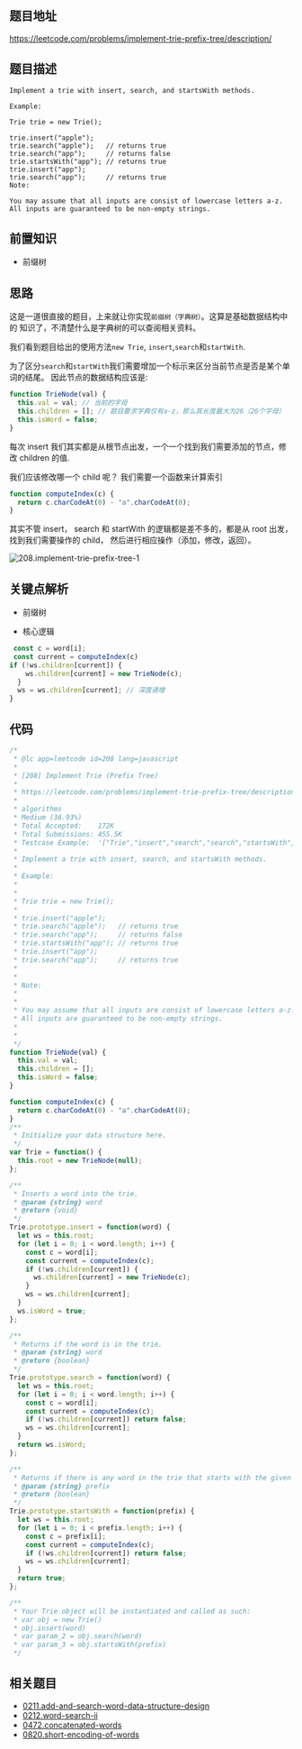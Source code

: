 ## 题目地址

https://leetcode.com/problems/implement-trie-prefix-tree/description/

## 题目描述

```
Implement a trie with insert, search, and startsWith methods.

Example:

Trie trie = new Trie();

trie.insert("apple");
trie.search("apple");   // returns true
trie.search("app");     // returns false
trie.startsWith("app"); // returns true
trie.insert("app");
trie.search("app");     // returns true
Note:

You may assume that all inputs are consist of lowercase letters a-z.
All inputs are guaranteed to be non-empty strings.

```

## 前置知识

- 前缀树
  
## 思路

这是一道很直接的题目，上来就让你实现`前缀树（字典树）`。这算是基础数据结构中的
知识了，不清楚什么是字典树的可以查阅相关资料。

我们看到题目给出的使用方法`new Trie`, `insert`,`search`和`startWith`.

为了区分`search`和`startWith`我们需要增加一个标示来区分当前节点是否是某个单词的结尾。
因此节点的数据结构应该是:

```js
function TrieNode(val) {
  this.val = val; // 当前的字母
  this.children = []; // 题目要求字典仅有a-z，那么其长度最大为26（26个字母）
  this.isWord = false;
}
```

每次 insert 我们其实都是从根节点出发，一个一个找到我们需要添加的节点，修改 children 的值.

我们应该修改哪一个 child 呢？ 我们需要一个函数来计算索引

```js
function computeIndex(c) {
  return c.charCodeAt(0) - "a".charCodeAt(0);
}
```

其实不管 insert， search 和 startWith 的逻辑都是差不多的，都是从 root 出发，
找到我们需要操作的 child， 然后进行相应操作（添加，修改，返回）。

![208.implement-trie-prefix-tree-1](../assets/problems/208.implement-trie-prefix-tree-1.png)

## 关键点解析

- 前缀树

- 核心逻辑

```js
 const c = word[i];
 const current = computeIndex(c)
if (!ws.children[current]) {
    ws.children[current] = new TrieNode(c);
  }
  ws = ws.children[current]; // 深度递增
}

```

## 代码

```js
/*
 * @lc app=leetcode id=208 lang=javascript
 *
 * [208] Implement Trie (Prefix Tree)
 *
 * https://leetcode.com/problems/implement-trie-prefix-tree/description/
 *
 * algorithms
 * Medium (36.93%)
 * Total Accepted:    172K
 * Total Submissions: 455.5K
 * Testcase Example:  '["Trie","insert","search","search","startsWith","insert","search"]\n[[],["apple"],["apple"],["app"],["app"],["app"],["app"]]'
 *
 * Implement a trie with insert, search, and startsWith methods.
 *
 * Example:
 *
 *
 * Trie trie = new Trie();
 *
 * trie.insert("apple");
 * trie.search("apple");   // returns true
 * trie.search("app");     // returns false
 * trie.startsWith("app"); // returns true
 * trie.insert("app");
 * trie.search("app");     // returns true
 *
 *
 * Note:
 *
 *
 * You may assume that all inputs are consist of lowercase letters a-z.
 * All inputs are guaranteed to be non-empty strings.
 *
 *
 */
function TrieNode(val) {
  this.val = val;
  this.children = [];
  this.isWord = false;
}

function computeIndex(c) {
  return c.charCodeAt(0) - "a".charCodeAt(0);
}
/**
 * Initialize your data structure here.
 */
var Trie = function() {
  this.root = new TrieNode(null);
};

/**
 * Inserts a word into the trie.
 * @param {string} word
 * @return {void}
 */
Trie.prototype.insert = function(word) {
  let ws = this.root;
  for (let i = 0; i < word.length; i++) {
    const c = word[i];
    const current = computeIndex(c);
    if (!ws.children[current]) {
      ws.children[current] = new TrieNode(c);
    }
    ws = ws.children[current];
  }
  ws.isWord = true;
};

/**
 * Returns if the word is in the trie.
 * @param {string} word
 * @return {boolean}
 */
Trie.prototype.search = function(word) {
  let ws = this.root;
  for (let i = 0; i < word.length; i++) {
    const c = word[i];
    const current = computeIndex(c);
    if (!ws.children[current]) return false;
    ws = ws.children[current];
  }
  return ws.isWord;
};

/**
 * Returns if there is any word in the trie that starts with the given prefix.
 * @param {string} prefix
 * @return {boolean}
 */
Trie.prototype.startsWith = function(prefix) {
  let ws = this.root;
  for (let i = 0; i < prefix.length; i++) {
    const c = prefix[i];
    const current = computeIndex(c);
    if (!ws.children[current]) return false;
    ws = ws.children[current];
  }
  return true;
};

/**
 * Your Trie object will be instantiated and called as such:
 * var obj = new Trie()
 * obj.insert(word)
 * var param_2 = obj.search(word)
 * var param_3 = obj.startsWith(prefix)
 */
```

## 相关题目

- [0211.add-and-search-word-data-structure-design](./211.add-and-search-word-data-structure-design.md)
- [0212.word-search-ii](./212.word-search-ii.md)
- [0472.concatenated-words](./problems/472.concatenated-words.md)
- [0820.short-encoding-of-words](https://github.com/azl397985856/leetcode/blob/master/problems/820.short-encoding-of-words.md)
